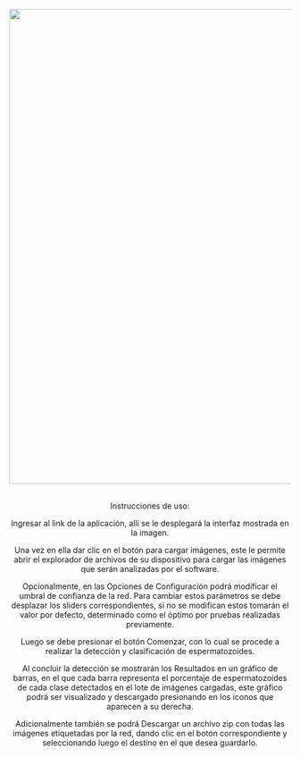 <div align="center">
<p>
<img width="850" src="https://i.ibb.co/RTH8BmP/detecthc-logo.jpg"></a>
</p>
<br>
<div>
Instrucciones de uso: 

Ingresar al link de la aplicación, allí se le desplegará la interfaz mostrada en la imagen.

Una vez en ella dar clic en el botón para cargar imágenes, este le permite abrir el explorador de archivos de su dispositivo para cargar las imágenes que serán analizadas por el software.

Opcionalmente, en las Opciones de Configuración podrá modificar el umbral de confianza de la red. Para cambiar estos parámetros se debe desplazar los sliders correspondientes, si no se modifican estos tomarán el valor por defecto, determinado como el óptimo por pruebas realizadas previamente.

Luego se debe presionar el botón Comenzar, con lo cual se procede a realizar la detección y clasificación de espermatozoides.

Al concluir la detección se mostrarán los Resultados en un gráfico de barras, en el que cada barra representa el porcentaje de espermatozoides de cada clase detectados en el lote de imágenes cargadas, este gráfico podrá ser visualizado y descargado presionando en los iconos que aparecen a su derecha.

Adicionalmente también se podrá Descargar  un archivo zip con todas las imágenes etiquetadas por la red, dando clic en el botón correspondiente y seleccionando luego el destino en el que desea guardarlo.  
</div>

